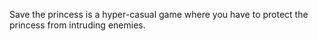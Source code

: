 Save the princess is a hyper-casual game where you have to protect the princess from intruding enemies.
